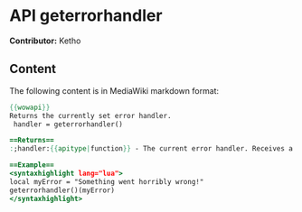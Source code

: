 # API geterrorhandler

**Contributor:** Ketho

## Content

The following content is in MediaWiki markdown format:

```mediawiki
{{wowapi}}
Returns the currently set error handler.
 handler = geterrorhandler()

==Returns==
:;handler:{{apitype|function}} - The current error handler. Receives a message as an argument, normally a string that is the second return value from {{api|pcall}}().

==Example==
<syntaxhighlight lang="lua">
local myError = "Something went horribly wrong!"
geterrorhandler()(myError)
</syntaxhighlight>
```